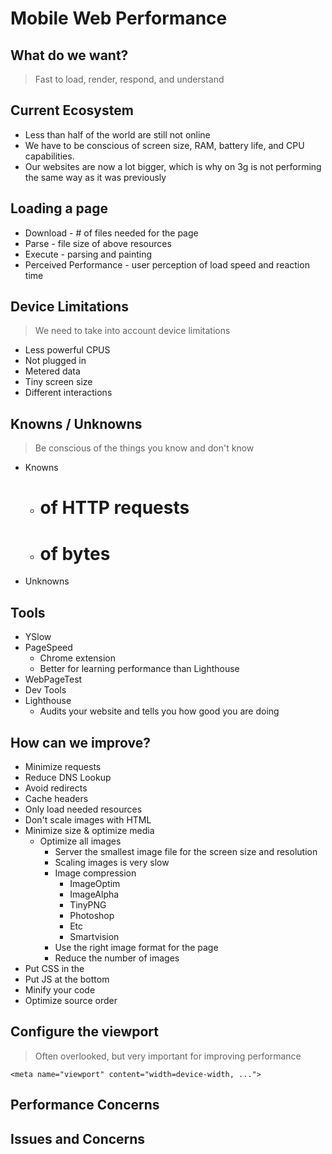 # Mobile Web Performance

## What do we want?
>Fast to load, render, respond, and understand

## Current Ecosystem
- Less than half of the world are still not online
- We have to be conscious of screen size, RAM, battery life, and CPU capabilities.
- Our websites are now a lot bigger, which is why on 3g is not performing the same way as it was previously

## Loading a page
- Download - # of files needed for the page
- Parse - file size of above resources
- Execute - parsing and painting
- Perceived Performance - user perception of load speed and reaction time

## Device Limitations
> We need to take into account device limitations

- Less powerful CPUS
- Not plugged in
- Metered data
- Tiny screen size
- Different interactions

## Knowns / Unknowns
> Be conscious of the things you know and don't know

- Knowns
  - # of HTTP requests
  - # of bytes
- Unknowns

## Tools
- YSlow
- PageSpeed
  - Chrome extension
  - Better for learning performance than Lighthouse
- WebPageTest
- Dev Tools
- Lighthouse
  - Audits your website and tells you how good you are doing

## How can we improve?
- Minimize requests
- Reduce DNS Lookup
- Avoid redirects
- Cache headers
- Only load needed resources
- Don't scale images with HTML
- Minimize size & optimize media
  - Optimize all images
    - Server the smallest image file for the screen size and resolution
    - Scaling images is very slow
    - Image compression
      - ImageOptim
      - ImageAlpha
      - TinyPNG
      - Photoshop
      - Etc
      - Smartvision
    - Use the right image format for the page
    - Reduce the number of images
- Put CSS in the <head>
- Put JS at the bottom
- Minify your code
- Optimize source order

## Configure the viewport
> Often overlooked, but very important for improving performance

`<meta name="viewport" content="width=device-width, ...">`

## Performance Concerns

## Issues and Concerns
